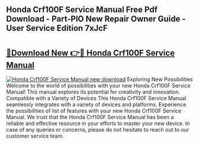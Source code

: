 ## Honda Crf100F Service Manual Free Pdf Download - Part-PlO New Repair Owner Guide - User Service Edition 7xJcF

# <h2><a href="http://bc14682.oget.top/?id=Honda+Crf100F+Service+Manual">🔗Download New 👉🔴 Honda Crf100F Service Manual</a></h2>

[![Honda Crf100F Service Manual new download](https://i.imgur.com/5g1atiW.png)](http://bc14682.oget.top/?id=Honda+Crf100F+Service+Manual)
Exploring New Possibilities Welcome to the world of possibilities with your new Honda Crf100F Service Manual! This manual explores its potential for creativity and innovation. Compatible with a Variety of Devices This Honda Crf100F Service Manual seamlessly integrates with a variety of devices and platforms. Experience the possibilities of list of features with your new Honda Crf100F Service Manual. We trust that the Honda Crf100F Service Manual has been a reliable and effective resource in your efforts to master your new device. In case of any queries or concerns, please do not hesitate to reach out to our customer service team.
